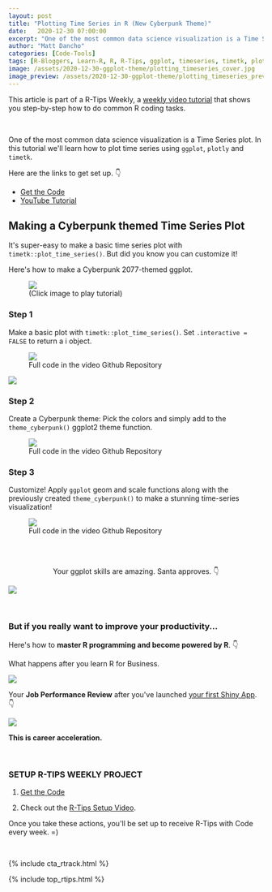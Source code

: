 ```yaml
---
layout: post
title: "Plotting Time Series in R (New Cyberpunk Theme)"
date:   2020-12-30 07:00:00
excerpt: "One of the most common data science visualization is a Time Series plot. In this tutorial we'll learn how to plot time series using ggplot, plotly and timetk."
author: "Matt Dancho"
categories: [Code-Tools]
tags: [R-Bloggers, Learn-R, R, R-Tips, ggplot, timeseries, timetk, plotly]
image: /assets/2020-12-30-ggplot-theme/plotting_timeseries_cover.jpg
image_preview: /assets/2020-12-30-ggplot-theme/plotting_timeseries_preview.jpg
---
```




This article is part of a R-Tips Weekly, a [weekly video tutorial](https://learn.business-science.io/r-tips-newsletter) that shows you step-by-step how to do common R coding tasks.

<br/>

One of the most common data science visualization is a Time Series plot. In this tutorial we'll learn how to plot time series using `ggplot`, `plotly` and `timetk`. 

Here are the links to get set up. 👇

- [Get the Code](https://learn.business-science.io/r-tips-newsletter)
- [YouTube Tutorial](https://youtu.be/Nf8FwFCJz2c)




## Making a Cyberpunk themed Time Series Plot

It's super-easy to make a basic time series plot with `timetk::plot_time_series()`. But did you know you can customize it!

Here's how to make a Cyberpunk 2077-themed ggplot. 

<figure class="text-center">
  <a href="https://youtu.be/Nf8FwFCJz2c"><img src="/assets/2020-12-30-ggplot-theme/video_thumb.jpg" border="0" /></a>
  <figcaption>(Click image to play tutorial)</figcaption>
</figure>


### Step 1 

Make a basic plot with `timetk::plot_time_series()`. Set `.interactive = FALSE` to return a i object. 

<figure class="text-center">
  <img src="/assets/2020-12-30-ggplot-theme/plot_time_series.jpg" border="0" />
  <figcaption>Full code in the video Github Repository</figcaption>
</figure>

![](/assets/2020-12-30-ggplot-theme/ggplot-theme-1.jpg)


### Step 2

Create a Cyberpunk theme: Pick the colors and simply add to the `theme_cyberpunk()` ggplot2 theme function. 

<figure class="text-center">
  <img src="/assets/2020-12-30-ggplot-theme/theme_cyberpunk.jpg" border="0" />
  <figcaption>Full code in the video Github Repository</figcaption>
</figure>


### Step 3

Customize! Apply `ggplot` geom and scale functions along with the previously created `theme_cyberpunk()` to make a stunning time-series visualization!

<figure class="text-center">
  <img src="/assets/2020-12-30-ggplot-theme/ggplot-theme-2.jpg" border="0" />
  <figcaption>Full code in the video Github Repository</figcaption>
</figure>





<br><br>

<center><p>Your ggplot skills are amazing. Santa approves. 👇</p></center>

![](/assets/2020-12-30-ggplot-theme/santa.gif)



<br>

### But if you really want to improve your productivity... 

Here's how to **master R programming and become powered by R**.  👇
 
What happens after you learn R for Business. 

![](/assets/2020-12-30-ggplot-theme/tree.gif)


Your **Job Performance Review** after you've launched [your first Shiny App](https://www.business-science.io/business/2020/08/05/build-data-science-app-3-months.html). 👇

![](/assets/2020-12-30-ggplot-theme/amazed.gif)


**This is career acceleration.**



<br>

### SETUP R-TIPS WEEKLY PROJECT

1. [Get the Code](https://learn.business-science.io/r-tips-newsletter)

2. Check out the [R-Tips Setup Video](https://youtu.be/F7aYV0RPyD0).

Once you take these actions, you'll be set up to receive R-Tips with Code every week. =)

<br>

{% include cta_rtrack.html %}

{% include top_rtips.html %}
